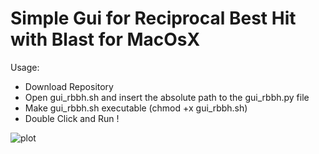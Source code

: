 # Simple Gui for Reciprocal Best Hit with Blast for MacOsX

Usage:
 - Download Repository
 - Open gui_rbbh.sh and insert the absolute path to the gui_rbbh.py file
 - Make gui_rbbh.sh executable (chmod +x gui_rbbh.sh)
 - Double Click and Run !



![plot](https://github.com/Bienenwolf655/Reciprocal-Best-Hit-Blast-Gui/image.png)
